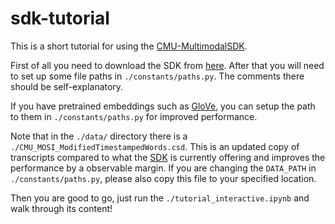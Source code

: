 # sdk-tutorial

This is a short tutorial for using the [CMU-MultimodalSDK](https://github.com/A2Zadeh/CMU-MultimodalSDK).

First of all you need to download the SDK from [here](https://github.com/A2Zadeh/CMU-MultimodalSDK).
After that you will need to set up some file paths in `./constants/paths.py`. The comments there should be self-explanatory.

If you have pretrained embeddings such as [GloVe](https://nlp.stanford.edu/projects/glove/), you can setup the path to them in `./constants/paths.py` for improved performance.

Note that in the `./data/` directory there is a `./CMU_MOSI_ModifiedTimestampedWords.csd`. This is an updated copy of transcripts compared to what the [SDK](https://github.com/A2Zadeh/CMU-MultimodalSDK) is currently offering and improves the performance by a observable margin. If you are changing the `DATA_PATH` in `./constants/paths.py`, please also copy this file to your specified location.

Then you are good to go, just run the `./tutorial_interactive.ipynb` and walk through its content!
